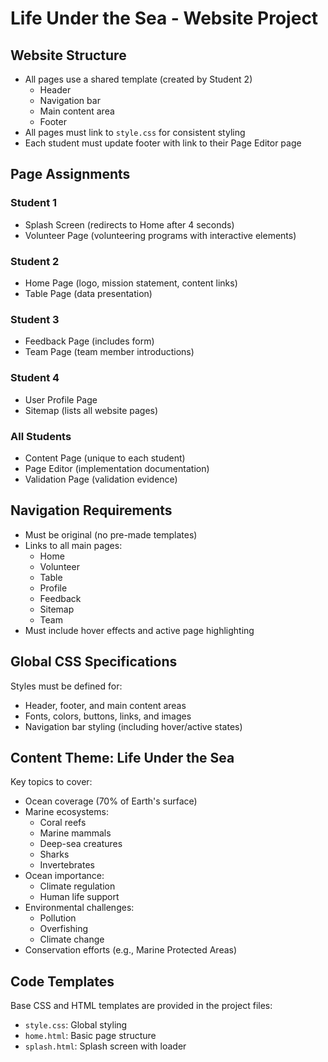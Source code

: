 # Life Under the Sea - Website Project

## Website Structure
- All pages use a shared template (created by Student 2)
  - Header
  - Navigation bar
  - Main content area
  - Footer
- All pages must link to `style.css` for consistent styling
- Each student must update footer with link to their Page Editor page

## Page Assignments

### Student 1
- Splash Screen (redirects to Home after 4 seconds)
- Volunteer Page (volunteering programs with interactive elements)

### Student 2
- Home Page (logo, mission statement, content links)
- Table Page (data presentation)

### Student 3
- Feedback Page (includes form)
- Team Page (team member introductions)

### Student 4
- User Profile Page
- Sitemap (lists all website pages)

### All Students
- Content Page (unique to each student)
- Page Editor (implementation documentation)
- Validation Page (validation evidence)

## Navigation Requirements
- Must be original (no pre-made templates)
- Links to all main pages:
  - Home
  - Volunteer
  - Table
  - Profile
  - Feedback
  - Sitemap
  - Team
- Must include hover effects and active page highlighting

## Global CSS Specifications
Styles must be defined for:
- Header, footer, and main content areas
- Fonts, colors, buttons, links, and images
- Navigation bar styling (including hover/active states)

## Content Theme: Life Under the Sea
Key topics to cover:
- Ocean coverage (70% of Earth's surface)
- Marine ecosystems:
  - Coral reefs
  - Marine mammals
  - Deep-sea creatures
  - Sharks
  - Invertebrates
- Ocean importance:
  - Climate regulation
  - Human life support
- Environmental challenges:
  - Pollution
  - Overfishing
  - Climate change
- Conservation efforts (e.g., Marine Protected Areas)

## Code Templates
Base CSS and HTML templates are provided in the project files:
- `style.css`: Global styling
- `home.html`: Basic page structure
- `splash.html`: Splash screen with loader
